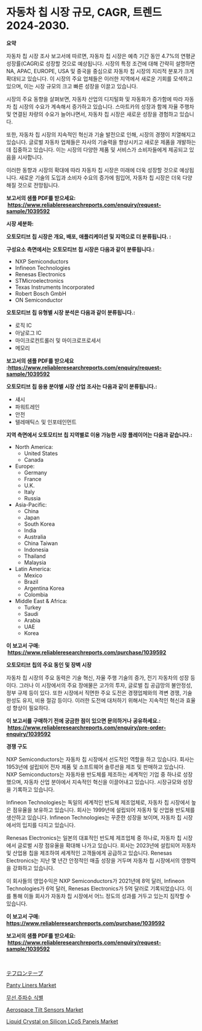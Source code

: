<p><h1>자동차 칩 시장 규모, CAGR, 트렌드 2024-2030.</h1></p><p><strong>요약</strong></p>
<p><p>자동차 칩 시장 조사 보고서에 따르면, 자동차 칩 시장은 예측 기간 동안 4.7%의 연평균 성장률(CAGR)로 성장할 것으로 예상됩니다. 시장의 특정 조건에 대해 간략히 설명하면 NA, APAC, EUROPE, USA 및 중국을 중심으로 자동차 칩 시장의 지리적 분포가 크게 확대되고 있습니다. 이 시장의 주요 업체들은 이러한 지역에서 새로운 기회를 모색하고 있으며, 이는 시장 규모의 크고 빠른 성장을 이끌고 있습니다.</p><p>시장의 주요 동향을 살펴보면, 자동차 산업의 디지털화 및 자동화가 증가함에 따라 자동차 칩 시장의 수요가 계속해서 증가하고 있습니다. 스마트카의 성장과 함께 자율 주행차 및 연결된 차량의 수요가 늘어나면서, 자동차 칩 시장은 새로운 성장을 경험하고 있습니다.</p><p>또한, 자동차 칩 시장의 지속적인 혁신과 기술 발전으로 인해, 시장의 경쟁이 치열해지고 있습니다. 글로벌 자동차 업체들은 자사의 기술력을 향상시키고 새로운 제품을 개발하는 데 집중하고 있습니다. 이는 시장의 다양한 제품 및 서비스가 소비자들에게 제공되고 있음을 시사합니다.</p><p>이러한 동향과 시장의 확대에 따라 자동차 칩 시장은 미래에 더욱 성장할 것으로 예상됩니다. 새로운 기술의 도입과 소비자 수요의 증가에 힘입어, 자동차 칩 시장은 더욱 다양해질 것으로 전망됩니다.</p></p>
<p><strong>보고서의 샘플 PDF를 받으세요: &nbsp;<a href="https://www.reliableresearchreports.com/enquiry/request-sample/1039592">https://www.reliableresearchreports.com/enquiry/request-sample/1039592</a></strong></p>
<p><strong>시장 세분화:</strong></p>
<p><strong> 오토모티브 칩 시장은 개요, 배포, 애플리케이션 및 지역으로 더 분류됩니다. :</strong></p>
<p><strong>구성요소 측면에서는 오토모티브 칩 시장은 다음과 같이 분류됩니다.:</strong></p>
<p><ul><li>NXP Semiconductors</li><li>Infineon Technologies</li><li>Renesas Electronics</li><li>STMicroelectronics</li><li>Texas Instruments Incorporated</li><li>Robert Bosch GmbH</li><li>ON Semiconductor</li></ul></p>
<p><strong> 오토모티브 칩 유형별 시장 분석은 다음과 같이 분류됩니다.:</strong></p>
<p><ul><li>로직 IC</li><li>아날로그 IC</li><li>마이크로컨트롤러 및 마이크로프로세서</li><li>메모리</li></ul></p>
<p><strong>보고서의 샘플 PDF를 받으세요 :<a href="https://www.reliableresearchreports.com/enquiry/request-sample/1039592">https://www.reliableresearchreports.com/enquiry/request-sample/1039592</a></strong></p>
<p><strong> 오토모티브 칩 응용 분야별 시장 산업 조사는 다음과 같이 분류됩니다.:</strong></p>
<p><ul><li>섀시</li><li>파워트레인</li><li>안전</li><li>텔레매틱스 및 인포테인먼트</li></ul></p>
<p><strong>지역 측면에서 오토모티브 칩 지역별로 이용 가능한 시장 플레이어는 다음과 같습니다.:</strong></p>
<p><ul>
    <li>
        North America:
        <ul>
            <li>United States</li>
            <li>Canada</li>
        </ul>
    </li>
    <li>
        Europe:
        <ul>
            <li>Germany</li>
            <li>France</li>
            <li>U.K.</li>
            <li>Italy</li>
            <li>Russia</li>
        </ul>
    </li>
    <li>
        Asia-Pacific:
        <ul>
            <li>China</li>
            <li>Japan</li>
            <li>South Korea</li>
            <li>India</li>
            <li>Australia</li>
            <li>China Taiwan</li>
            <li>Indonesia</li>
            <li>Thailand</li>
            <li>Malaysia</li>
        </ul>
    </li>
    <li>
        Latin America:
        <ul>
            <li>Mexico</li>
            <li>Brazil</li>
            <li>Argentina Korea</li>
            <li>Colombia</li>
        </ul>
    </li>
    <li>
        Middle East & Africa:
        <ul>
            <li>Turkey</li>
            <li>Saudi</li>
            <li>Arabia</li>
            <li>UAE</li>
            <li>Korea</li>
        </ul>
    </li>
    </ul></p>
<p><strong>이 보고서 구매: &nbsp;<a href="https://www.reliableresearchreports.com/purchase/1039592">https://www.reliableresearchreports.com/purchase/1039592</a></strong></p>
<p><strong>오토모티브 칩의 주요 동인 및 장벽 시장</strong></p>
<p><p>자동차 칩 시장의 주요 동력은 기술 혁신, 자율 주행 기술의 증가, 전기 자동차의 성장 등이다. 그러나 이 시장에서의 주요 장애물은 고가의 투자, 글로벌 칩 공급망의 불안정성, 정부 규제 등이 있다. 또한 시장에서 직면한 주요 도전은 경쟁업체와의 격변 경쟁, 기술 완성도 유지, 비용 절감 등이다. 이러한 도전에 대처하기 위해서는 지속적인 혁신과 효율성 향상이 필요하다.</p></p>
<p><strong>이 보고서를 구매하기 전에 궁금한 점이 있으면 문의하거나 공유하세요.: &nbsp;<a href="https://www.reliableresearchreports.com/enquiry/pre-order-enquiry/1039592">https://www.reliableresearchreports.com/enquiry/pre-order-enquiry/1039592</a></strong></p>
<p><strong>경쟁 구도</strong></p>
<p><p>NXP Semiconductors는 자동차 칩 시장에서 선도적인 역할을 하고 있습니다. 회사는 1953년에 설립되어 전자 제품 및 소프트웨어 솔루션을 제조 및 판매하고 있습니다. NXP Semiconductors는 자동차용 반도체를 제조하는 세계적인 기업 중 하나로 성장했으며, 자동차 산업 분야에서 지속적인 혁신을 이끌어내고 있습니다. 시장규모와 성장을 기록하고 있습니다. </p><p>Infineon Technologies는 독일의 세계적인 반도체 제조업체로, 자동차 칩 시장에서 높은 점유율을 보유하고 있습니다. 회사는 1999년에 설립되어 자동차 및 산업용 반도체를 생산하고 있습니다. Infineon Technologies는 꾸준한 성장을 보이며, 자동차 칩 시장에서의 입지를 다지고 있습니다.</p><p>Renesas Electronics는 일본의 대표적인 반도체 제조업체 중 하나로, 자동차 칩 시장에서 글로벌 시장 점유율을 확대해 나가고 있습니다. 회사는 2023년에 설립되어 자동차 및 산업용 칩을 제조하여 세계적인 고객들에게 공급하고 있습니다. Renesas Electronics는 지난 몇 년간 안정적인 매출 성장을 거두며 자동차 칩 시장에서의 영향력을 강화하고 있습니다.</p><p>이 회사들의 영업수익은 NXP Semiconductors가 2021년에 8억 달러, Infineon Technologies가 6억 달러, Renesas Electronics가 5억 달러로 기록되었습니다. 이를 통해 이들 회사가 자동차 칩 시장에서 어느 정도의 성과를 거두고 있는지 짐작할 수 있습니다.</p></p>
<p><strong>이 보고서 구매: &nbsp; <a href="https://www.reliableresearchreports.com/purchase/1039592">https://www.reliableresearchreports.com/purchase/1039592</a></strong></p>
<p><strong>보고서의 샘플 PDF를 받으세요: &nbsp;<a href="https://www.reliableresearchreports.com/enquiry/request-sample/1039592">https://www.reliableresearchreports.com/enquiry/request-sample/1039592</a></strong><strong></strong></p>
<p>&nbsp;</p>
<p><p><a href="https://github.com/nxboeu02965442/Market-Research-Report-List-1/blob/main/61105284616.md">テフロンテープ</a></p><p><a href="https://github.com/rahu1506/Market-Research-Report-List-3/blob/main/panty-liners-market.md">Panty Liners Market</a></p><p><a href="https://github.com/mpodehpw07370073/Market-Research-Report-List-1/blob/main/88557794129.md">무선 주파수 식별</a></p><p><a href="https://issuu.com/reportprime-2/docs/aerospace-tilt-sensors-market-size-2030.pptx">Aerospace Tilt Sensors Market</a></p><p><a href="https://issuu.com/reportprime-2/docs/liquid-crystal-on-silicon-lcos-panels-market-size-">Liquid Crystal on Silicon LCoS Panels Market</a></p></p>